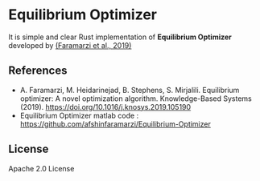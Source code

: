 # Equilibrium Optimizer

  It is simple and clear Rust implementation of **Equilibrium Optimizer** developed by [(Faramarzi et al., 2019)](https://www.sciencedirect.com/science/article/abs/pii/S0950705119305295?via%3Dihub)  

## References
 - A. Faramarzi, M. Heidarinejad, B. Stephens, S. Mirjalili. Equilibrium optimizer: A novel optimization algorithm. Knowledge-Based Systems (2019). https://doi.org/10.1016/j.knosys.2019.105190
 - Equilibrium Optimizer matlab code  : https://github.com/afshinfaramarzi/Equilibrium-Optimizer 

## License 

Apache 2.0 License
